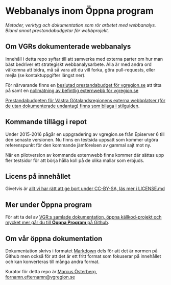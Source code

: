 # Webbanalys inom Öppna program
*Metoder, verktyg och dokumentation som rör arbetet med webbanalys. Bland annat prestandabudgetar för webbprojekt.*

## Om VGRs dokumenterade webbanalys
Innehåll i detta repo syftar till att samverka med externa parter om hur man bäst bedriver ett strategiskt webbanalysarbete. Alla är med andra ord välkomna att bidra, må så vara att du vill forka, göra pull-requests, eller mejla (se kontaktuppgifter längst ner).

För närvarande finns en [beslutad prestandabudget för vgregion.se](https://github.com/Vastra-Gotalandsregionen/Webbanalys/blob/master/prestandabudgetar/www.vgregion.se.md) att titta på samt en [nollmätning av befintlig externwebb för vgregion.se](https://github.com/Vastra-Gotalandsregionen/Webbanalys/tree/master/m%C3%A4tningar/vgregion.se/2015-10-09%20nollm%C3%A4tning)

[Prestandabudgeten för Västra Götalandsregionens externa webbplatser (för de utan dokumenterade undantag) finns som bilaga i stilguiden](http://vastra-gotalandsregionen.github.io/vgr-styleguide/guidelines/prestandabudget/).

## Kommande tillägg i repot
Under 2015-2016 pågår en uppgradering av vgregion.se från Episerver 6 till den senaste versionen. Nu finns en testsida uppsatt som kommer utgöra referenspunkt för den kommande jämförelsen av gammal sajt mot ny.

När en pilotversion av kommande externwebb finns kommer där sättas upp fler testsidor för att börja hålla koll på de olika mallar som erbjuds.

## Licens på innehållet
Givetvis är [allt vi har rätt att ge bort under CC-BY-SA, läs mer i LICENSE.md](LICENSE.md)

## Mer under Öppna program
För att ta del av [VGR:s samlade dokumentation, öppna källkod-projekt och mycket mer går du till **Öppna Program** på Github](http://vastra-gotalandsregionen.github.io/oppna-program/).

## Om vår öppna dokumentation
Dokumentation skrivs i formatet [Markdown](http://en.wikipedia.org/wiki/Markdown) dels för att det är normen på Github men också för att det är ett fritt format som fokuserar på innehållet och kan konverteras till många andra format.

Kurator för detta repo är [Marcus Österberg](https://se.linkedin.com/in/marcusosterberg), fornamn.efternamn@vgregion.se